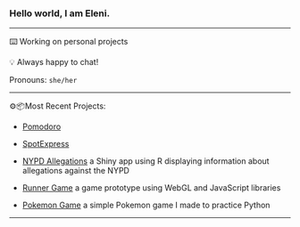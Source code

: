 ### Hello world, I am Eleni.

***

⌨️️ Working on personal projects

💡 Always happy to chat!

Pronouns: `she/her`

***

⚙️📦Most Recent Projects:

- [Pomodoro](https://github.com/epartakki/pomodoro)

- [SpotExpress](https://github.com/epartakki/spotexpress)

- [NYPD Allegations](https://github.com/mariumtapal/sds235-final-project) a Shiny app using R displaying information about allegations against the NYPD

- [Runner Game](https://github.com/epartakki/runnergame) a game prototype using WebGL and JavaScript libraries

- [Pokemon Game](https://github.com/epartakki/pokemongame) a simple Pokemon game I made to practice Python
 
***
